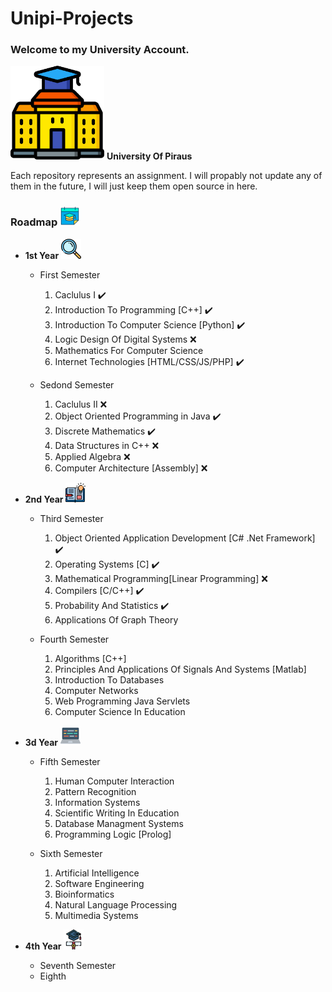 # Unipi-Projects

### Welcome to my University  Account.

<img src="img/university.png" alt="university" width="150"/> **University Of Piraus**

Each repository represents an assignment. I will propably not update any of them in the future, I will just keep them open source in here.

### Roadmap <img src="img/calendar.png" alt="calendar" width="32"/>

* **1st Year** <img src="img/mangi.png" alt="mangi" width="32"/>
  * First Semester
    1) Caclulus I  :heavy_check_mark:
    2) Introduction To Programming [C++]  :heavy_check_mark:
    3) Introduction To Computer Science [Python]   :heavy_check_mark:
    4) Logic Design Of Digital Systems  ❌
    5) Mathematics For Computer Science
    6) Internet Technologies [HTML/CSS/JS/PHP]   :heavy_check_mark:

  * Sedond Semester
    1) Caclulus II  ❌
    2) Object Oriented Programming in Java   :heavy_check_mark:
    3) Discrete Mathematics   :heavy_check_mark:
    4) Data Structures in C++  ❌
    5) Applied Algebra  ❌
    6) Computer Architecture [Assembly]  ❌

* **2nd Year** <img src="img/open_book.png" alt="open_book" width="32"/>
  * Third Semester
    1) Object Oriented Application Development [C# .Net Framework]   :heavy_check_mark:
    2) Operating Systems [C]   :heavy_check_mark:
    3) Mathematical Programming[Linear Programming]  ❌
    4) Compilers [C/C++]   :heavy_check_mark:
    5) Probability And Statistics   :heavy_check_mark:
    6) Applications Of Graph Theory

  * Fourth Semester
    1) Algorithms [C++]
    2) Principles And Applications Of Signals And Systems [Matlab]
    3) Introduction To Databases
    4) Computer Networks
    5) Web Programming Java Servlets
    6) Computer Science In Education

* **3d Year** <img src="img/laptop.png" alt="laptop" width="32"/>
  * Fifth Semester
    1) Human Computer Interaction
    2) Pattern Recognition
    3) Information Systems
    4) Scientific Writing In Education
    5) Database Managment Systems
    6) Programming Logic [Prolog]
  
  * Sixth Semester
    1) Artificial Intelligence
    2) Software Engineering
    3) Bioinformatics
    4) Natural Language Processing
    5) Multimedia Systems

* **4th Year** <img src="img/graduation.png" alt="graduation" width="32"/>
  * Seventh Semester
  * Eighth
  
  



<!--[Alt text](img/university.png "a title")-->



<!--
**unipi-projects/unipi-projects** is a ✨ _special_ ✨ repository because its `README.md` (this file) appears on your GitHub profile.

Here are some ideas to get you started:

- 🔭 I’m currently working on ...
- 🌱 I’m currently learning ...
- 👯 I’m looking to collaborate on ...
- 🤔 I’m looking for help with ...
- 💬 Ask me about ...
- 📫 How to reach me: ...
- 😄 Pronouns: ...
- ⚡ Fun fact: ...
-->
